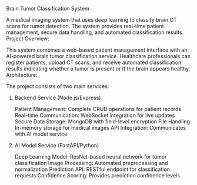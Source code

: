 Brain Tumor Classification System

A medical imaging system that uses deep learning to classify brain CT scans for tumor detection. The system provides real-time patient management, secure data handling, and automated classification results.
Project Overview:

This system combines a web-based patient management interface with an AI-powered brain tumor classification service. Healthcare professionals can register patients, upload CT scans, and receive automated classification results indicating whether a tumor is present or if the brain appears healthy.
Architecture:

The project consists of two main services:
1. Backend Service (Node.js/Express)

    Patient Management: Complete CRUD operations for patient records
    Real-time Communication: WebSocket integration for live updates
    Secure Data Storage: MongoDB with field-level encryption
    File Handling: In-memory storage for medical images
    API Integration: Communicates with AI model service

2. AI Model Service (FastAPI/Python)

    Deep Learning Model: ResNet-based neural network for tumor classification
    Image Processing: Automated preprocessing and normalization
    Prediction API: RESTful endpoint for classification requests
    Confidence Scoring: Provides prediction confidence levels
